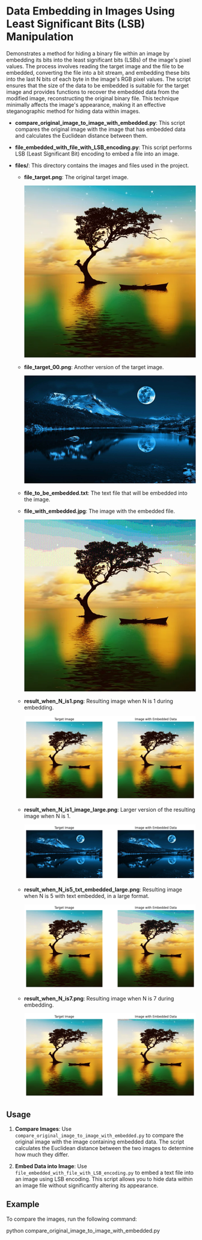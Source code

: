 # Data Embedding in Images Using Least Significant Bits (LSB) Manipulation

Demonstrates a method for hiding a binary file within an image by embedding its bits into the least significant bits (LSBs) of the image's pixel values. The process involves reading the target image and the file to be embedded, converting the file into a bit stream, and embedding these bits into the last N bits of each byte in the image's RGB pixel values. The script ensures that the size of the data to be embedded is suitable for the target image and provides functions to recover the embedded data from the modified image, reconstructing the original binary file. This technique minimally affects the image's appearance, making it an effective steganographic method for hiding data within images.

- **compare_original_image_to_image_with_embedded.py**: This script compares the original image with the image that has embedded data and calculates the Euclidean distance between them.

- **file_embedded_with_file_with_LSB_encoding.py**: This script performs LSB (Least Significant Bit) encoding to embed a file into an image.

- **files/**: This directory contains the images and files used in the project.

  - **file_target.png**: The original target image.
  
    ![Target Image](./files/file_target.png)

  - **file_target_00.png**: Another version of the target image.
  
    ![Target Image 00](./files/file_target_00.png)

  - **file_to_be_embedded.txt**: The text file that will be embedded into the image.

  - **file_with_embedded.jpg**: The image with the embedded file.
  
    ![Image with Embedded File](./files/file_with_embedded.png)

  - **result_when_N_is1.png**: Resulting image when N is 1 during embedding.
  
    ![Result when N is 1](./files/result_when_N_is1.png)

  - **result_when_N_is1_image_large.png**: Larger version of the resulting image when N is 1.
  
    ![Result when N is 1 (Large)](./files/result_when_N_is1_image_large.png)

  - **result_when_N_is5_txt_embedded_large.png**: Resulting image when N is 5 with text embedded, in a large format.
  
    ![Result when N is 5 (Text Embedded Large)](./files/result_when_N_is5_txt_embedded_large.png)

  - **result_when_N_is7.png**: Resulting image when N is 7 during embedding.
  
    ![Result when N is 7](./files/result_when_N_is7.png)

## Usage

1. **Compare Images**: Use `compare_original_image_to_image_with_embedded.py` to compare the original image with the image containing embedded data. The script calculates the Euclidean distance between the two images to determine how much they differ.

2. **Embed Data into Image**: Use `file_embedded_with_file_with_LSB_encoding.py` to embed a text file into an image using LSB encoding. This script allows you to hide data within an image file without significantly altering its appearance.

## Example

To compare the images, run the following command:

python compare_original_image_to_image_with_embedded.py
